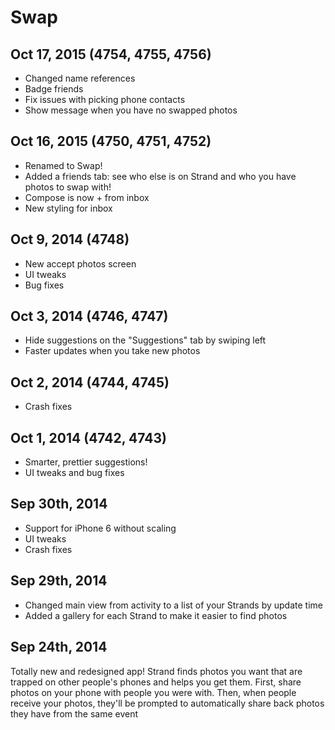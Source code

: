 # Swap

## Oct 17, 2015 (4754, 4755, 4756)

- Changed name references
- Badge friends
- Fix issues with picking phone contacts
- Show message when you have no swapped photos


## Oct 16, 2015 (4750, 4751, 4752)

- Renamed to Swap!
- Added a friends tab: see who else is on Strand and who you have photos to swap with!
- Compose is now + from inbox
- New styling for inbox

## Oct 9, 2014 (4748)

- New accept photos screen
- UI tweaks
- Bug fixes

## Oct 3, 2014 (4746, 4747)

- Hide suggestions on the "Suggestions" tab by swiping left
- Faster updates when you take new photos

## Oct 2, 2014 (4744, 4745)

- Crash fixes

## Oct 1, 2014 (4742, 4743)

- Smarter, prettier suggestions!
- UI tweaks and bug fixes

## Sep 30th, 2014

- Support for iPhone 6 without scaling
- UI tweaks
- Crash fixes

## Sep 29th, 2014

- Changed main view from activity to a list of your Strands by update time
- Added a gallery for each Strand to make it easier to find photos

## Sep 24th, 2014

Totally new and redesigned app! Strand finds photos you want that are trapped on other people's phones and helps you get them. First, share photos on your phone with people you were with. Then, when people receive your photos, they'll be prompted to automatically share back photos they have from the same event

